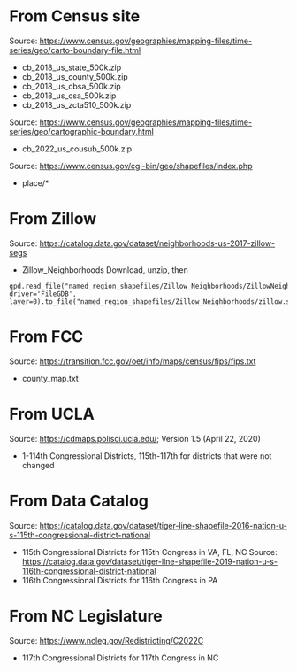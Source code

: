 
# From Census site

Source: https://www.census.gov/geographies/mapping-files/time-series/geo/carto-boundary-file.html

 - cb_2018_us_state_500k.zip
 - cb_2018_us_county_500k.zip
 - cb_2018_us_cbsa_500k.zip
 - cb_2018_us_csa_500k.zip
 - cb_2018_us_zcta510_500k.zip

Source: https://www.census.gov/geographies/mapping-files/time-series/geo/cartographic-boundary.html

 - cb_2022_us_cousub_500k.zip

Source: https://www.census.gov/cgi-bin/geo/shapefiles/index.php

 - place/*

# From Zillow

Source: https://catalog.data.gov/dataset/neighborhoods-us-2017-zillow-segs
 - Zillow_Neighborhoods
 Download, unzip, then
 ```
 gpd.read_file("named_region_shapefiles/Zillow_Neighborhoods/ZillowNeighborhoods.gdb/", driver='FileGDB', layer=0).to_file("named_region_shapefiles/Zillow_Neighborhoods/zillow.shp")
 ```

# From FCC

Source: https://transition.fcc.gov/oet/info/maps/census/fips/fips.txt
  - county_map.txt

# From UCLA

Source: https://cdmaps.polisci.ucla.edu/; Version 1.5 (April 22, 2020)
  - 1-114th Congressional Districts, 115th-117th for districts that were not changed

# From Data Catalog

Source: https://catalog.data.gov/dataset/tiger-line-shapefile-2016-nation-u-s-115th-congressional-district-national
  - 115th Congressional Districts for 115th Congress in VA, FL, NC
Source: https://catalog.data.gov/dataset/tiger-line-shapefile-2019-nation-u-s-116th-congressional-district-national
  - 116th Congressional Districts for 116th Congress in PA

# From NC Legislature

Source: https://www.ncleg.gov/Redistricting/C2022C
  - 117th Congressional Districts for 117th Congress in NC